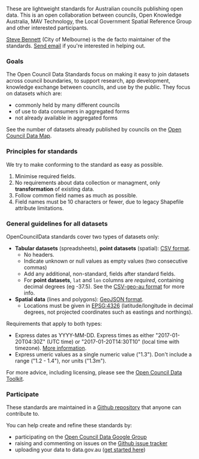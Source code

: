 These are lightweight standards for Australian councils publishing open data. This is an open collaboration between councils, Open Knowledge Australia, MAV Technology, the Local Government Spatial Reference Group and other interested participants. 

[Steve Bennett](http://stevebennett.me) (City of Melbourne) is the de facto maintainer of the standards. [Send email](mailto:stevage@gmail.com) if you're interested in helping out.

### Goals

The Open Council Data Standards focus on making it easy to join datasets across council boundaries, to support research, app development, knowledge exchange between councils, and use by the public. They focus on datasets which are:

- commonly held by many different councils
- of use to data consumers in aggregated forms
- not already available in aggregated forms

See the number of datasets already published by councils on the [Open Council Data Map](http://map.opencouncildata.org).

<!-- <iframe width='100%' height='480' frameborder='0'
src='https://stevage.cartodb.com/viz/43494ef2-61f3-11e5-a667-0e4fddd5de28/embed_map'
allowfullscreen webkitallowfullscreen mozallowfullscreen oallowfullscreen msallowfullscreen>
</iframe>
 -->

### Principles for standards
We try to make conforming to the standard as easy as possible.

1. Minimise required fields.
2. No requirements about data collection or managment, only **transformation** of existing data.
3. Follow common field names as much as possible.
4. Field names must be 10 characters or fewer, due to legacy Shapefile attribute limitations.

### General guidelines for all datasets

OpenCouncilData standards cover two types of datasets only:

* **Tabular datasets** (spreadsheets), **point datasets** (spatial): [CSV format](http://frictionlessdata.io/guides/csv/).
    - No headers.
    - Indicate unknown or null values as empty values (two consecutive commas)
    - Add any additional, non-standard, fields after standard fields.
    - For **point datasets**, `lat` and `lon` columns are *required*, containing decimal degrees (eg -37.5). See the [CSV-geo-au format](https://github.com/NICTA/nationalmap/wiki/csv-geo-au) for more info.
* **Spatial data** (lines and polygons): [GeoJSON format](http://geojson.org/geojson-spec.html).
    - Locations must be given in [EPSG:4326](http://spatialreference.org/ref/epsg/wgs-84/) (latitude/longitude in decimal degrees, not projected coordinates such as eastings and northings).

Requirements that apply to both types:

* Express dates as YYYY-MM-DD. Express times as either "2017-01-20T04:30Z" (UTC time) or "2017-01-20T14:30T10" (local time with timezone). [More information](https://en.wikipedia.org/wiki/ISO_8601).
* Express umeric values as a single numeric value ("1.3"). Don't include a range ("1.2 - 1.4"), nor units ("1.3m").

For more advice, including licensing, please see the [Open Council Data Toolkit](http://opencouncildata.org).

### Participate

These standards are maintained in a [Github repository](http://github.com/OpenCouncilData/open-council-data) that anyone can contribute to.

You can help create and refine these standards by:

* participating on the [Open Council Data Google Group](https://groups.google.com/forum/#!forum/opencouncildata)
* raising and commenting on issues on the [Github issue tracker](https://github.com/OpenCouncilData/open-council-data/issues)
* uploading your data to data.gov.au ([get started here](http://opencouncildata.org))
